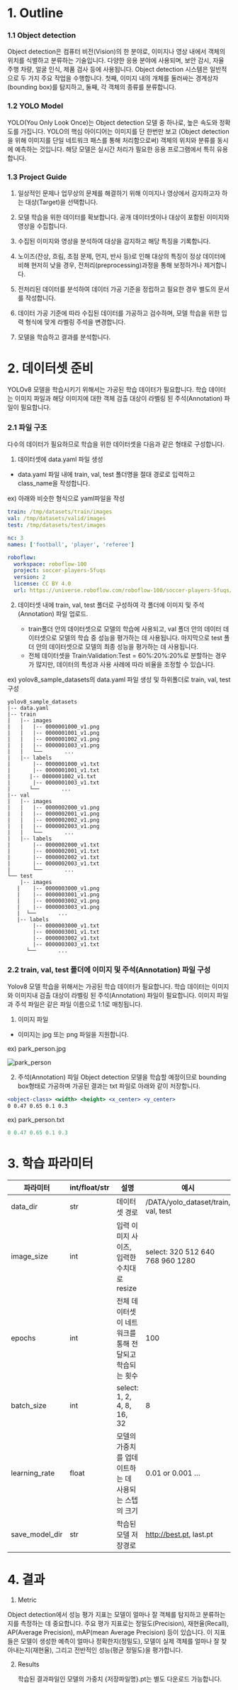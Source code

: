 
# 1. Outline

### 1.1 Object detection

Object detection은 컴퓨터 비전(Vision)의 한 분야로, 이미지나 영상 내에서 객체의 위치를 식별하고 분류하는 기술입니다. 
다양한 응용 분야에 사용되며, 보안 감시, 자율 주행 차량, 얼굴 인식, 제품 검사 등에 사용됩니다. 
Object detection 시스템은 일반적으로 두 가지 주요 작업을 수행합니다. 
첫째, 이미지 내의 개체를 둘러싸는 경계상자(bounding box)를 탐지하고, 둘째, 각 객체의 종류를 분류합니다.

### 1.2 YOLO Model

YOLO(You Only Look Once)는 Object detection 모델 중 하나로, 높은 속도와 정확도를 가집니다. YOLO의 핵심 아이디어는 이미지를 단 한번만 보고 (Object detection을 위해 이미지를 단일 네트워크 패스를 통해 처리함으로써) 객체의 위치와 분류를 동시에 예측하는 것입니다. 해당 모델은 실시간 처리가 필요한 응용 프로그램에서 특히 유용합니다.

### 1.3 Project Guide
1. 일상적인 문제나 업무상의 문제를 해결하기 위해 이미지나 영상에서 감지하고자 하는 대상(Target)을 선택합니다.

2. 모델 학습을 위한 데이터를 확보합니다. 공개 데이터셋이나 대상이 포함된 이미지와 영상을 수집합니다.

3. 수집된 이미지와 영상을 분석하여 대상을 감지하고 해당 특징을 기록합니다.

4. 노이즈(잔상, 흐림, 초점 문제, 먼지, 반사 등)로 인해 대상의 특징이 정상 데이터에 비해 현저히 낮을 경우, 전처리(preprocessing)과정을 통해 보정하거나 제거합니다.

5. 전처리된 데이터를 분석하여 데이터 가공 기준을 정립하고 필요한 경우 별도의 문서를 작성합니다.

6. 데이터 가공 기준에 따라 수집된 데이터를 가공하고 검수하며, 모델 학습을 위한 입력 형식에 맞게 라벨링 주석을 변경합니다.

7. 모델을 학습하고 결과를 분석합니다.

# 2. 데이터셋 준비

YOLOv8 모델을 학습시키기 위해서는 가공된 학습 데이터가 필요합니다. 
학습 데이터는 이미지 파일과 해당 이미지에 대한 객체 검출 대상이 라벨링 된 주석(Annotation) 파일이 필요합니다.

### 2.1 파일 구조

다수의 데이터가 필요하므로 학습을 위한 데이터셋을 다음과 같은 형태로 구성합니다.

1. 데이터셋에 data.yaml 파일 생성
- data.yaml 파일 내에 train, val, test 폴더명을 절대 경로로 입력하고 class_name을 작성합니다.

ex) 아래와 비슷한 형식으로 yaml파일을 작성
```yaml
train: /tmp/datasets/train/images 
val: /tmp/datasets/valid/images
test: /tmp/datasets/test/images

nc: 3
names: ['football', 'player', 'referee']

roboflow:
  workspace: roboflow-100
  project: soccer-players-5fuqs
  version: 2
  license: CC BY 4.0
  url: https://universe.roboflow.com/roboflow-100/soccer-players-5fuqs/dataset/2
```
2. 데이터셋 내에 train, val, test 폴더로 구성하여 각 폴더에 이미지 및 주석(Annotation) 파일 업로드.

   - train폴더 안의 데이터셋으로 모델의 학습에 사용되고, val 폴더 안의 데이터 데이터셋으로 모델의 학습 중 성능을 평가하는 데 사용됩니다. 마지막으로 test 폴더 안의 데이터셋으로 모델의 최종 성능을 평가하는 데 사용됩니다.
   - 전체 데이터셋을 Train:Validation:Test = 60%:20%:20%로 분할하는 경우가 많지만, 데이터의 특성과 사용 사례에 따라 비율을 조정할 수 있습니다.

ex) yolov8_sample_datasets의 data.yaml 파일 생성 및 하위폴더로 train, val, test 구성
```tree
yolov8_sample_datasets
|-- data.yaml
|-- train 
|	|-- images
|	|	|-- 0000001000_v1.png
|	|	|-- 0000001001_v1.png
|	|	|-- 0000001002_v1.png
|	|	|-- 0000001003_v1.png
|	|	└──       ...
|	|-- labels
|		|-- 0000001000_v1.txt
|	  	|-- 0000001001_v1.txt
|	   |-- 0000001002_v1.txt
|		|-- 0000001003_v1.txt
|	   └──       ...
|-- val
|	|-- images
|	|	|-- 0000002000_v1.png
|	|	|-- 0000002001_v1.png
|	|	|-- 0000002002_v1.png
|	|	|-- 0000002003_v1.png
|	|	└──       ...
|	|-- labels
|   	|-- 0000002000_v1.txt
|   	|-- 0000002001_v1.txt
|   	|-- 0000002002_v1.txt
|   	|-- 0000002003_v1.txt 
|   	└──       ...
└── test
	|-- images
   |	|-- 0000003000_v1.png
   |	|-- 0000003001_v1.png
   |	|-- 0000003002_v1.png
   |	|-- 0000003003_v1.png
   |  └──       ...
   |-- labels
    	|-- 0000003000_v1.txt
    	|-- 0000003001_v1.txt
    	|-- 0000003002_v1.txt
    	|-- 0000003003_v1.txt
      └──       ...
```

### 2.2 train, val, test 폴더에 이미지 및 주석(Annotation) 파일 구성

Yolov8 모델 학습을 위해서는 가공된 학습 데이터가 필요합니다. 학습 데이터는 이미지와 이미지내 검출 대상이 라벨링 된 주석(Annotation) 파일이 필요합니다. 이미지 파일과 주석 파일은 같은 파일 이름으로 1:1로 매칭됩니다.

1. 이미지 파일

- 이미지는 jpg 또는 png 파일을 지원합니다.

ex) park_person.jpg

![park_person](https://raw.githubusercontent.com/xiilab/astrago-hub/master/YOLOv8/images/park_person.png)

2. 주석(Annotation) 파일
Object detection 모델을 학습할 예정이므로 bounding box형태로 가공하며 가공된 결과는 txt 파일로 아래와 같이 저장합니다.

```jsx
<object-class> <width> <height> <x_center> <y_center> 
0 0.47 0.65 0.1 0.3
```

ex) park_person.txt

```jsx
0 0.47 0.65 0.1 0.3
```

# 3. 학습 파라미터

| 파라미터 | int/float/str | 설명 | 예시 |
| --- | --- | --- | --- |
| data_dir | str | 데이터셋 경로  | /DATA/yolo_dataset/train, val, test |
| image_size | int | 입력 이미지 사이즈, 입력한 수치대로 resize | select: 320 512 640 768 960 1280 | 640 |
| epochs | int | 전체 데이터셋이 네트워크를 통해 전달되고 학습되는 횟수 | 100 |
| batch_size | int | select: 1, 2, 4, 8, 16, 32 | 8 |
| learning_rate | float | 모델의 가중치를 업데이트하는 데 사용되는 스텝의 크기 |  0.01 or 0.001 … |
| save_model_dir | str | 학습된 모델 저장경로 | http://best.pt, last.pt |

# 4. 결과

1. Metric

Object detection에서 성능 평가 지표는 모델이 얼마나 잘 객체를 탐지하고 분류하는지를 측정하는 데 중요합니다. 주요 평가 지표로는 정밀도(Precision), 재현율(Recall), AP(Average Precision), mAP(mean Average Precision) 등이 있습니다. 이 지표들은 모델이 생성한 예측이 얼마나 정확한지(정밀도), 모델이 실제 객체를 얼마나 잘 찾아내는지(재현율), 그리고 전반적인 성능(평균 정밀도)을 평가합니다.

2. Results

      학습된 결과파일인 모델의 가중치 {저장파일명}.pt는 별도 다운로드 가능합니다.
